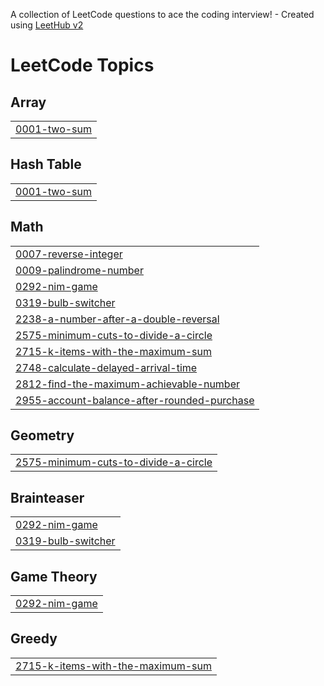 A collection of LeetCode questions to ace the coding interview! - Created using [LeetHub v2](https://github.com/arunbhardwaj/LeetHub-2.0)
<!---LeetCode Topics Start-->
# LeetCode Topics
## Array
|  |
| ------- |
| [0001-two-sum](https://github.com/Pravu772/Leetcode/tree/master/0001-two-sum) |
## Hash Table
|  |
| ------- |
| [0001-two-sum](https://github.com/Pravu772/Leetcode/tree/master/0001-two-sum) |
## Math
|  |
| ------- |
| [0007-reverse-integer](https://github.com/Pravu772/Leetcode/tree/master/0007-reverse-integer) |
| [0009-palindrome-number](https://github.com/Pravu772/Leetcode/tree/master/0009-palindrome-number) |
| [0292-nim-game](https://github.com/Pravu772/Leetcode/tree/master/0292-nim-game) |
| [0319-bulb-switcher](https://github.com/Pravu772/Leetcode/tree/master/0319-bulb-switcher) |
| [2238-a-number-after-a-double-reversal](https://github.com/Pravu772/Leetcode/tree/master/2238-a-number-after-a-double-reversal) |
| [2575-minimum-cuts-to-divide-a-circle](https://github.com/Pravu772/Leetcode/tree/master/2575-minimum-cuts-to-divide-a-circle) |
| [2715-k-items-with-the-maximum-sum](https://github.com/Pravu772/Leetcode/tree/master/2715-k-items-with-the-maximum-sum) |
| [2748-calculate-delayed-arrival-time](https://github.com/Pravu772/Leetcode/tree/master/2748-calculate-delayed-arrival-time) |
| [2812-find-the-maximum-achievable-number](https://github.com/Pravu772/Leetcode/tree/master/2812-find-the-maximum-achievable-number) |
| [2955-account-balance-after-rounded-purchase](https://github.com/Pravu772/Leetcode/tree/master/2955-account-balance-after-rounded-purchase) |
## Geometry
|  |
| ------- |
| [2575-minimum-cuts-to-divide-a-circle](https://github.com/Pravu772/Leetcode/tree/master/2575-minimum-cuts-to-divide-a-circle) |
## Brainteaser
|  |
| ------- |
| [0292-nim-game](https://github.com/Pravu772/Leetcode/tree/master/0292-nim-game) |
| [0319-bulb-switcher](https://github.com/Pravu772/Leetcode/tree/master/0319-bulb-switcher) |
## Game Theory
|  |
| ------- |
| [0292-nim-game](https://github.com/Pravu772/Leetcode/tree/master/0292-nim-game) |
## Greedy
|  |
| ------- |
| [2715-k-items-with-the-maximum-sum](https://github.com/Pravu772/Leetcode/tree/master/2715-k-items-with-the-maximum-sum) |
<!---LeetCode Topics End-->
